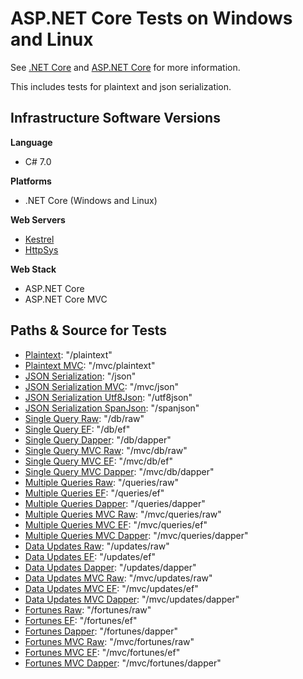 # ASP.NET Core Tests on Windows and Linux

See [.NET Core](http://dot.net) and [ASP.NET Core](https://github.com/aspnet) for more information.

This includes tests for plaintext and json serialization.

## Infrastructure Software Versions

**Language**

* C# 7.0

**Platforms**

* .NET Core (Windows and Linux)

**Web Servers**

* [Kestrel](https://github.com/aspnet/KestrelHttpServer)
* [HttpSys](https://github.com/aspnet/HttpSysServer)

**Web Stack**

* ASP.NET Core
* ASP.NET Core MVC

## Paths & Source for Tests

* [Plaintext](Benchmarks/Middleware/PlaintextMiddleware.cs): "/plaintext"
* [Plaintext MVC](Benchmarks/Controllers/HomeController.cs): "/mvc/plaintext"
* [JSON Serialization](Benchmarks/Middleware/JsonMiddleware.cs): "/json"
* [JSON Serialization MVC](Benchmarks/Controllers/HomeController.cs): "/mvc/json"
* [JSON Serialization Utf8Json](Benchmarks/Middleware/Utf8JsonMiddleware.cs): "/utf8json"
* [JSON Serialization SpanJson](Benchmarks/Middleware/SpanJsonMiddleware.cs): "/spanjson"
* [Single Query Raw](Benchmarks/Middleware/SingleQueryRawMiddleware.cs): "/db/raw"
* [Single Query EF](Benchmarks/Middleware/SingleQueryEfMiddleware.cs): "/db/ef"
* [Single Query Dapper](Benchmarks/Middleware/SingleQueryDapperMiddleware.cs): "/db/dapper"
* [Single Query MVC Raw](Benchmarks/Controllers/SingleQueryController.cs): "/mvc/db/raw"
* [Single Query MVC EF](Benchmarks/Controllers/SingleQueryController.cs): "/mvc/db/ef"
* [Single Query MVC Dapper](Benchmarks/Controllers/SingleQueryController.cs): "/mvc/db/dapper"
* [Multiple Queries Raw](Benchmarks/Middleware/MultipleQueriesRawMiddleware.cs): "/queries/raw"
* [Multiple Queries EF](Benchmarks/Middleware/MultipleQueriesEfMiddleware.cs): "/queries/ef"
* [Multiple Queries Dapper](Benchmarks/Middleware/MultipleQueriesDapperMiddleware.cs): "/queries/dapper"
* [Multiple Queries MVC Raw](Benchmarks/Controllers/MultipleQueriesController.cs): "/mvc/queries/raw"
* [Multiple Queries MVC EF](Benchmarks/Controllers/MultipleQueriesController.cs): "/mvc/queries/ef"
* [Multiple Queries MVC Dapper](Benchmarks/Controllers/MultipleQueriesController.cs): "/mvc/queries/dapper"
* [Data Updates Raw](Benchmarks/Middleware/MultipleUpdatesRawMiddleware.cs): "/updates/raw"
* [Data Updates EF](Benchmarks/Middleware/MultipleUpdatesEfMiddleware.cs): "/updates/ef"
* [Data Updates Dapper](Benchmarks/Middleware/MultipleUpdatesDapperMiddleware.cs): "/updates/dapper"
* [Data Updates MVC Raw](Benchmarks/Controllers/MultipleUpdatesController.cs): "/mvc/updates/raw"
* [Data Updates MVC EF](Benchmarks/Controllers/MultipleUpdatesController.cs): "/mvc/updates/ef"
* [Data Updates MVC Dapper](Benchmarks/Controllers/MultipleUpdatesController.cs): "/mvc/updates/dapper"
* [Fortunes Raw](Benchmarks/Middleware/FortunesRawMiddleware.cs): "/fortunes/raw"
* [Fortunes EF](Benchmarks/Middleware/FortunesEfMiddleware.cs): "/fortunes/ef"
* [Fortunes Dapper](Benchmarks/Middleware/FortunesDapperMiddleware.cs): "/fortunes/dapper"
* [Fortunes MVC Raw](Benchmarks/Controllers/FortunesController.cs): "/mvc/fortunes/raw"
* [Fortunes MVC EF](Benchmarks/Controllers/FortunesController.cs): "/mvc/fortunes/ef"
* [Fortunes MVC Dapper](Benchmarks/Controllers/FortunesController.cs): "/mvc/fortunes/dapper"
